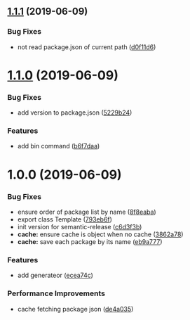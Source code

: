 ## [1.1.1](https://github.com/mitsuru793/node-document-generator-package-bundle/compare/v1.1.0...v1.1.1) (2019-06-09)


### Bug Fixes

* not read package.json of current path ([d0f11d6](https://github.com/mitsuru793/node-document-generator-package-bundle/commit/d0f11d6))

# [1.1.0](https://github.com/mitsuru793/node-document-generator-package-bundle/compare/v1.0.0...v1.1.0) (2019-06-09)


### Bug Fixes

* add version to package.json ([5229b24](https://github.com/mitsuru793/node-document-generator-package-bundle/commit/5229b24))


### Features

* add bin command ([b6f7daa](https://github.com/mitsuru793/node-document-generator-package-bundle/commit/b6f7daa))

# 1.0.0 (2019-06-09)


### Bug Fixes

* ensure order of package list by name ([8f8eaba](https://github.com/mitsuru793/node-document-generator-package-bundle/commit/8f8eaba))
* export class Template ([793eb6f](https://github.com/mitsuru793/node-document-generator-package-bundle/commit/793eb6f))
* init version for semantic-release ([c6d3f3b](https://github.com/mitsuru793/node-document-generator-package-bundle/commit/c6d3f3b))
* **cache:** ensure cache is object when no cache ([3862a78](https://github.com/mitsuru793/node-document-generator-package-bundle/commit/3862a78))
* **cache:** save each package by its name ([eb9a777](https://github.com/mitsuru793/node-document-generator-package-bundle/commit/eb9a777))


### Features

* add generateor ([ecea74c](https://github.com/mitsuru793/node-document-generator-package-bundle/commit/ecea74c))


### Performance Improvements

* cache fetching package json ([de4a035](https://github.com/mitsuru793/node-document-generator-package-bundle/commit/de4a035))
